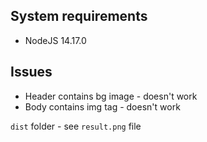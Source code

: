 ## System requirements
- NodeJS 14.17.0

## Issues
- Header contains bg image - doesn't work
- Body contains img tag - doesn't work

`dist` folder - see `result.png` file